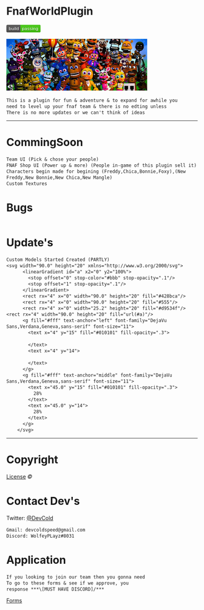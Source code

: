 # FnafWorldPlugin
![](Images/68747470733a2f2f7472617669732d63692e6f72672f6477796c2f657374612e7376673f6272616e63683d6d6173746572%20(1).png)

![](Images/download.jpg)
~~~
This is a plugin for fun & adventure & to expand for awhile you
need to level up your fnaf team & there is no edting unless
There is no more updates or we can't think of ideas
~~~
---
# CommingSoon
~~~
Team UI (Pick & chose your people)
FNAF Shop UI (Power up & more) (People in-game of this plugin sell it)
Characters begin made for begining (Freddy,Chica,Bonnie,Foxy),(New Freddy,New Bonnie,New Chica,New Mangle)
Custom Textures
~~~
# Bugs
~~~

~~~
# Update's
~~~
Custom Models Started Created (PARTLY)
<svg width="90.0" height="20" xmlns="http://www.w3.org/2000/svg">
      <linearGradient id="a" x2="0" y2="100%">
        <stop offset="0" stop-color="#bbb" stop-opacity=".1"/>
        <stop offset="1" stop-opacity=".1"/>
      </linearGradient>
      <rect rx="4" x="0" width="90.0" height="20" fill="#428bca"/>
      <rect rx="4" x="0" width="90.0" height="20" fill="#555"/>
      <rect rx="4" x="0" width="25.2" height="20" fill="#d9534f"/><rect rx="4" width="90.0" height="20" fill="url(#a)"/>
      <g fill="#fff" text-anchor="left" font-family="DejaVu Sans,Verdana,Geneva,sans-serif" font-size="11">
        <text x="4" y="15" fill="#010101" fill-opacity=".3">
          
        </text>
        <text x="4" y="14">
          
        </text>
      </g>
      <g fill="#fff" text-anchor="middle" font-family="DejaVu Sans,Verdana,Geneva,sans-serif" font-size="11">
        <text x="45.0" y="15" fill="#010101" fill-opacity=".3">
          28%
        </text>
        <text x="45.0" y="14">
          28%
        </text>
      </g>
    </svg>

~~~
---
# Copyright

[License](https://github.com/DevColdSpeed/FnafWorldPlugin/blob/master/License) *_©_*

# Contact Dev's

Twitter: [@DevCold](https://twitter.com/DevCold)
~~~
Gmail: devcoldspeed@gmail.com
Discord: WolfeyPLayz#8031
~~~
# Application
~~~
If you looking to join our team then you gonna need
To go to these forms & see if we approve, you
response ***\[MUST HAVE DISCORD]/***
~~~
[Forms](https://docs.google.com/forms/d/1y_om9FFC1BkhUULrfAF9rjHup3pILsV8O_FLohJTl9g/prefill)
